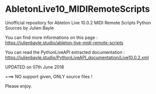 # AbletonLive10_MIDIRemoteScripts
Unofficial repository for Ableton Live 10.0.2 MIDI Remote Scripts Python Sources by Julien Bayle

You can find more informations on this page :
https://julienbayle.studio/ableton-live-midi-remote-scripts

You can read the PythonLiveAPI extracted documentation :
https://julienbayle.studio/PythonLiveAPI_documentation/Live10.0.2.xml

UPDATED on 07th June 2018

===> NO support given, ONLY source files !

Please enjoy.
